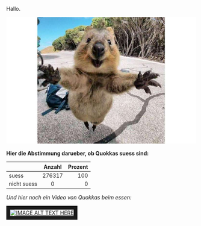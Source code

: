 
Hallo.

![bild1](sarah/quokka1_2x.jpg)


**Hier die Abstimmung darueber, ob Quokkas suess sind:**

|               | Anzahl        | Prozent  |
| ------------- |:-------------:| -----:   |
| suess         | 276317        |  100     |
| nicht suess   | 0             |  0       |


*Und hier noch ein Video von Quokkas beim essen:*


<a href="https://www.youtube.com/watch?v=zFO-0AlgSDI" target="_blank"><img src="https://www.youtube.com/watch?v=zFO-0AlgSDI" 
alt="IMAGE ALT TEXT HERE" width="240" height="180" border="10" /></a>
